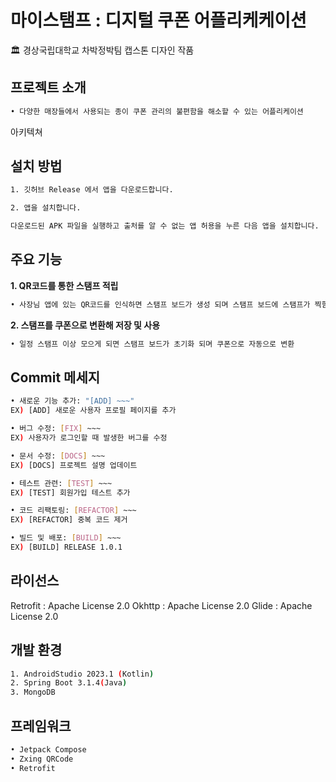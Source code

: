 # 마이스탬프 : 디지털 쿠폰 어플리케케이션
🏛 경상국립대학교 차박정박팀 캡스톤 디자인 작품


## 프로젝트 소개
```bash
• 다양한 매장들에서 사용되는 종이 쿠폰 관리의 불편함을 해소할 수 있는 어플리케이션
```

아키텍쳐

## 설치 방법
  ```bash
1. 깃허브 Release 에서 앱을 다운로드합니다.

2. 앱을 설치합니다.

다운로드된 APK 파일을 실행하고 출처를 알 수 없는 앱 허용을 누른 다음 앱을 설치합니다.
```

## 주요 기능
**1. QR코드를 통한 스탬프 적립**

```bash
• 사장님 앱에 있는 QR코드를 인식하면 스탬프 보드가 생성 되며 스탬프 보드에 스탬프가 찍힘
```

**2. 스탬프를 쿠폰으로 변환해 저장 및 사용**

```bash
• 일정 스탬프 이상 모으게 되면 스탬프 보드가 초기화 되며 쿠폰으로 자동으로 변환
```

## Commit 메세지

```bash
• 새로운 기능 추가: "[ADD] ~~~"
EX) [ADD] 새로운 사용자 프로필 페이지를 추가

• 버그 수정: [FIX] ~~~
EX) 사용자가 로그인할 때 발생한 버그를 수정

• 문서 수정: [DOCS] ~~~
EX) [DOCS] 프로젝트 설명 업데이트

• 테스트 관련: [TEST] ~~~
EX) [TEST] 회원가입 테스트 추가

• 코드 리팩토링: [REFACTOR] ~~~
EX) [REFACTOR] 중복 코드 제거

• 빌드 및 배포: [BUILD] ~~~
EX) [BUILD] RELEASE 1.0.1
```

## 라이선스

Retrofit : Apache License 2.0
Okhttp : Apache License 2.0
Glide : Apache License 2.0


## 개발 환경

```bash
1. AndroidStudio 2023.1 (Kotlin)
2. Spring Boot 3.1.4(Java)
3. MongoDB
```

## 프레임워크

```bash
• Jetpack Compose
• Zxing QRCode
• Retrofit
```
